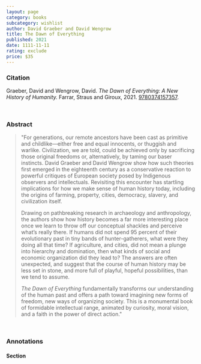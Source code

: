 ```yaml
---
layout: page
category: books
subcategory: wishlist
author: David Graeber and David Wengrow
title: The Dawn of Everything
published: 2021
date: 1111-11-11
rating: exclude
price: $35
---
```


### Citation

Graeber, David and Wengrow, David. *The Dawn of Everything: A New History of Humanity.* Farrar, Straus and Giroux, 2021. [9780374157357](https://us.macmillan.com/books/9780374157357/thedawnofeverything).

<br>

### Abstract

> "For generations, our remote ancestors have been cast as primitive and childlike—either free and equal innocents, or thuggish and warlike. Civilization, we are told, could be achieved only by sacrificing those original freedoms or, alternatively, by taming our baser instincts. David Graeber and David Wengrow show how such theories first emerged in the eighteenth century as a conservative reaction to powerful critiques of European society posed by Indigenous observers and intellectuals. Revisiting this encounter has startling implications for how we make sense of human history today, including the origins of farming, property, cities, democracy, slavery, and civilization itself.  
>   
> Drawing on pathbreaking research in archaeology and anthropology, the authors show how history becomes a far more interesting place once we learn to throw off our conceptual shackles and perceive what’s really there. If humans did not spend 95 percent of their evolutionary past in tiny bands of hunter-gatherers, what were they doing all that time? If agriculture, and cities, did not mean a plunge into hierarchy and domination, then what kinds of social and economic organization did they lead to? The answers are often unexpected, and suggest that the course of human history may be less set in stone, and more full of playful, hopeful possibilities, than we tend to assume.  
>  
> _The Dawn of Everything_ fundamentally transforms our understanding of the human past and offers a path toward imagining new forms of freedom, new ways of organizing society. This is a monumental book of formidable intellectual range, animated by curiosity, moral vision, and a faith in the power of direct action."

<br>

### Annotations

#### Section

<br>
